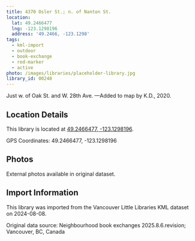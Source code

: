 ```yaml
---
title: 4370 Osler St.; n. of Nanton St.
location:
  lat: 49.2466477
  lng: -123.1298196
  address: '49.2466, -123.1298'
tags:
  - kml-import
  - outdoor
  - book-exchange
  - red-marker
  - active
photo: /images/libraries/placeholder-library.jpg
library_id: 00248
---
```

Just w. of Oak St. and W. 28th Ave.
—Added to map by K.D., 2020. 

## Location Details

This library is located at [49.2466477, -123.1298196](https://www.google.com/maps?q=49.2466477,-123.1298196).

GPS Coordinates: 49.2466477, -123.1298196

## Photos

External photos available in original dataset.

## Import Information

This library was imported from the Vancouver Little Libraries KML dataset on 2024-08-08.

Original data source: Neighbourhood book exchanges 2025.8.6.revision; Vancouver, BC, Canada
